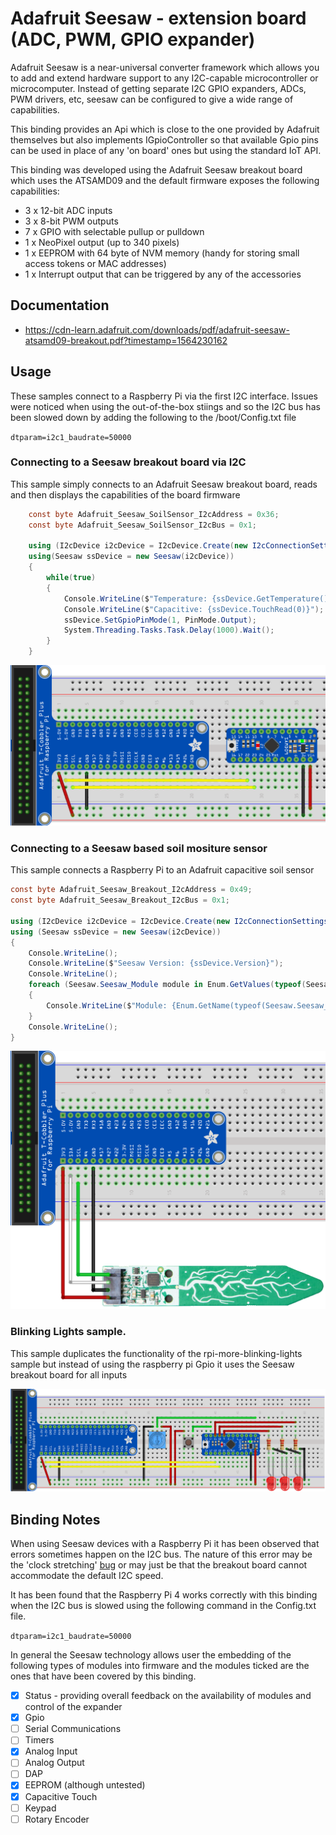 ﻿# Adafruit Seesaw - extension board (ADC, PWM, GPIO expander)

Adafruit Seesaw is a near-universal converter framework which allows you to add and extend hardware support to any I2C-capable microcontroller or microcomputer. Instead of getting separate I2C GPIO expanders, ADCs, PWM drivers, etc, seesaw can be configured to give a wide range of capabilities.

This binding provides an Api which is close to the one provided by Adafruit themselves but also implements IGpioController so that available Gpio pins can be used in place of any 'on board' ones but using the standard IoT API.

This binding was developed using the Adafruit Seesaw breakout board which uses the ATSAMD09 and the default firmware exposes the following capabilities:

* 3 x 12-bit ADC inputs
* 3 x 8-bit PWM outputs
* 7 x GPIO with selectable pullup or pulldown
* 1 x NeoPixel output (up to 340 pixels)
* 1 x EEPROM with 64 byte of NVM memory (handy for storing small access tokens or MAC addresses)
* 1 x Interrupt output that can be triggered by any of the accessories

## Documentation

- https://cdn-learn.adafruit.com/downloads/pdf/adafruit-seesaw-atsamd09-breakout.pdf?timestamp=1564230162

## Usage

These samples connect to a Raspberry Pi via the first I2C interface. Issues were noticed when using the out-of-the-box stiings and so the I2C bus has been slowed down by adding the following to the /boot/Config.txt file

 `dtparam=i2c1_baudrate=50000`

### Connecting to a Seesaw breakout board via I2C

This sample simply connects to an Adafruit Seesaw breakout board, reads and then displays the capabilities of the board firmware

```csharp
    const byte Adafruit_Seesaw_SoilSensor_I2cAddress = 0x36;
    const byte Adafruit_Seesaw_SoilSensor_I2cBus = 0x1;

    using (I2cDevice i2cDevice = I2cDevice.Create(new I2cConnectionSettings(Adafruit_Seesaw_SoilSensor_I2cBus, Adafruit_Seesaw_SoilSensor_I2cAddress)))
    using(Seesaw ssDevice = new Seesaw(i2cDevice))
    {
        while(true)
        {
            Console.WriteLine($"Temperature: {ssDevice.GetTemperature()}'C");
            Console.WriteLine($"Capacitive: {ssDevice.TouchRead(0)}");
            ssDevice.SetGpioPinMode(1, PinMode.Output);
            System.Threading.Tasks.Task.Delay(1000).Wait();
        }
    }
```

![Seesaw capabilities](SeesawSampleCapabilities_bb.png)

### Connecting to a Seesaw based soil mositure sensor

This sample connects a Raspberry Pi to an Adafruit capacitive soil sensor

```csharp
const byte Adafruit_Seesaw_Breakout_I2cAddress = 0x49;
const byte Adafruit_Seesaw_Breakout_I2cBus = 0x1;

using (I2cDevice i2cDevice = I2cDevice.Create(new I2cConnectionSettings(Adafruit_Seesaw_Breakout_I2cBus, Adafruit_Seesaw_Breakout_I2cAddress)))
using (Seesaw ssDevice = new Seesaw(i2cDevice))
{
    Console.WriteLine();
    Console.WriteLine($"Seesaw Version: {ssDevice.Version}");
    Console.WriteLine();
    foreach (Seesaw.Seesaw_Module module in Enum.GetValues(typeof(Seesaw.Seesaw_Module)))
    {
        Console.WriteLine($"Module: {Enum.GetName(typeof(Seesaw.Seesaw_Module), module)} - {(ssDevice.HasModule(module) ? "available" : "not-available")}");
    }
    Console.WriteLine();
}
```

![Seesaw sample soil sensor](SeesawSampleSoilSensor_bb.png)

### Blinking Lights sample.

This sample duplicates the functionality of the rpi-more-blinking-lights sample but instead of using the raspberry pi Gpio it uses the Seesaw breakout board for all inputs

![eesaw Sample Blinking Lights](SeesawSampleBlinkingLights_bb.png)

## Binding Notes

When using Seesaw devices with a Raspberry Pi it has been observed that errors sometimes happen on the I2C bus. The nature of this error may be the 'clock stretching' [bug](http://www.advamation.com/knowhow/raspberrypi/rpi-i2c-bug.html) or may just be that the breakout board cannot accommodate the default I2C speed.

It has been found that the Raspberry Pi 4 works correctly with this binding when the I2C bus is slowed using the following command in the Config.txt file.

`dtparam=i2c1_baudrate=50000`

In general the Seesaw technology allows user the embedding of the following types of modules into firmware and the modules ticked are the ones that have been covered by this binding.

- [X] Status - providing overall feedback on the availability of modules and control of the expander
- [X] Gpio
- [ ] Serial Communications
- [ ] Timers
- [X] Analog Input
- [ ] Analog Output
- [ ] DAP
- [X] EEPROM (although untested)
- [X] Capacitive Touch
- [ ] Keypad
- [ ] Rotary Encoder
